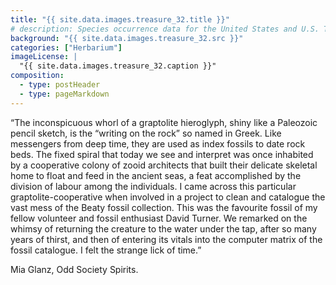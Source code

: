```yaml
---
title: "{{ site.data.images.treasure_32.title }}"
# description: Species occurrence data for the United States and U.S. Territories.
background: "{{ site.data.images.treasure_32.src }}"
categories: ["Herbarium"]
imageLicense: |
  "{{ site.data.images.treasure_32.caption }}"
composition:
  - type: postHeader
  - type: pageMarkdown
---
```


“The inconspicuous whorl of a graptolite hieroglyph, shiny like a Paleozoic pencil sketch, is the “writing on the rock” so named in Greek. Like messengers from deep time, they are used as index fossils to date rock beds. The fixed spiral that today we see and interpret was once inhabited by a cooperative colony of zooid architects that built their delicate skeletal home to float and feed in the ancient seas, a feat accomplished by the division of labour among the individuals. I came across this particular graptolite-cooperative when involved in a project to clean and catalogue the vast mess of the Beaty fossil collection. This was the favourite fossil of my fellow volunteer and fossil enthusiast David Turner. We remarked on the whimsy of returning the creature to the water under the tap, after so many years of thirst, and then of entering its vitals into the computer matrix of the fossil catalogue. I felt the strange lick of time.”

Mia Glanz, Odd Society Spirits.